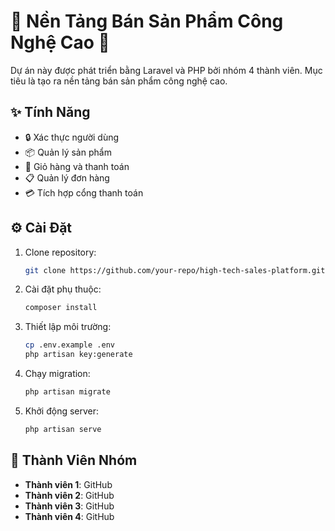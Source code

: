 # 🌟 Nền Tảng Bán Sản Phẩm Công Nghệ Cao 🌟

Dự án này được phát triển bằng Laravel và PHP bởi nhóm 4 thành viên. Mục tiêu là tạo ra nền tảng bán sản phẩm công nghệ cao.

## ✨ Tính Năng

- 🔒 Xác thực người dùng
- 📦 Quản lý sản phẩm
- 🛒 Giỏ hàng và thanh toán
- 📋 Quản lý đơn hàng
- 💳 Tích hợp cổng thanh toán

## ⚙️ Cài Đặt

1. Clone repository:
    ```bash
    git clone https://github.com/your-repo/high-tech-sales-platform.git
    ```

2. Cài đặt phụ thuộc:
    ```bash
    composer install
    ```

3. Thiết lập môi trường:
    ```bash
    cp .env.example .env
    php artisan key:generate
    ```

4. Chạy migration:
    ```bash
    php artisan migrate
    ```

5. Khởi động server:
    ```bash
    php artisan serve
    ```

## 👥 Thành Viên Nhóm

- **Thành viên 1**: GitHub
- **Thành viên 2**: GitHub
- **Thành viên 3**: GitHub
- **Thành viên 4**: GitHub
